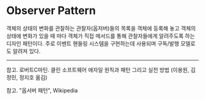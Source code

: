 # Observer Pattern

객체의 상태의 변화를 관찰하는 관찰자(옵저버)들의 목록을 객체에 등록해 놓고 객체의 상태에 변화가 있을 때 마다 객체가 직접 메서드를 통해 관찰자들에게 알려주도록 하는 디자인 패턴이다. 주로 이벤트 핸들링 시스템을 구현하는데 사용되며 구독/발행 모델로도 알려져 있다.

---

참고. 로버트C마틴. 클린 소프트웨어 애자일 원칙과 패턴 그리고 실천 방법 (이용원, 김정민, 정지호 옮김) 

참고. "옵서버 패턴", Wikipedia
